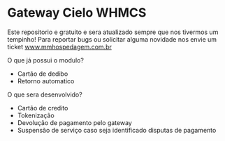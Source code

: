 # Gateway Cielo WHMCS

Este repositorio e gratuito e sera atualizado sempre que nos tivermos um tempinho! 
Para reportar bugs ou solicitar alguma novidade nos envie um ticket www.mmhospedagem.com.br

O que já possui o modulo?

- Cartão de dedibo
- Retorno automatico

O que sera desenvolvido?

- Cartão de credito
- Tokenização 
- Devolução de pagamento pelo gateway
- Suspensão de serviço caso seja identificado disputas de pagamento
